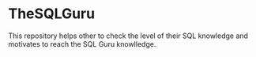 # TheSQLGuru
This repository helps other to check the level of their SQL knowledge and motivates to reach the SQL Guru knowlledge.
